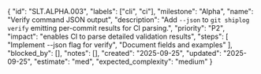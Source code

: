 {
  "id": "SLT.ALPHA.003",
  "labels": ["cli", "ci"],
  "milestone": "Alpha",
  "name": "Verify command JSON output",
  "description": "Add `--json` to `git shiplog verify` emitting per-commit results for CI parsing.",
  "priority": "P2",
  "impact": "enables CI to parse detailed validation results",
  "steps": [
    "Implement --json flag for verify",
    "Document fields and examples"
  ],
  "blocked_by": [],
  "notes": [],
  "created": "2025-09-25",
  "updated": "2025-09-25",
  "estimate": "med",
  "expected_complexity": "medium"
}
